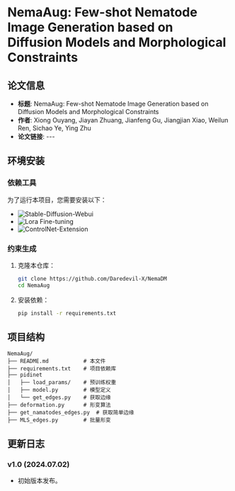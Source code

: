 # NemaAug: Few-shot Nematode Image Generation based on Diffusion Models and Morphological Constraints 

## 论文信息

- **标题**: NemaAug: Few-shot Nematode Image Generation based on Diffusion Models and Morphological Constraints
- **作者**: Xiong Ouyang, Jiayan Zhuang, Jianfeng Gu, Jiangjian Xiao, Weilun Ren, Sichao Ye, Ying Zhu
- **论文链接**: ---

## 环境安装

### 依赖工具

为了运行本项目，您需要安装以下：
- ![Stable-Diffusion-Webui](https://github.com/AUTOMATIC1111/stable-diffusion-webui) 
- ![Lora Fine-tuning](https://github.com/Akegarasu/lora-scripts) 
- ![ControlNet-Extension](https://github.com/Mikubill/sd-webui-controlnet)


### 约束生成

1. 克隆本仓库：
   ```bash
   git clone https://github.com/Daredevil-X/NemaDM
   cd NemaAug
   ```

2. 安装依赖：
   ```bash
   pip install -r requirements.txt
   ```

## 项目结构

```
NemaAug/
├── README.md           # 本文件
├── requirements.txt    # 项目依赖库
├── pidinet
│   ├── load_params/    # 预训练权重
│   ├── model.py        # 模型定义
│   └── get_edges.py    # 获取边缘
├── deformation.py      # 形变算法
├── get_namatodes_edges.py  # 获取简单边缘
├── MLS_edges.py        # 批量形变
```

## 更新日志

### v1.0 (2024.07.02)
- 初始版本发布。
